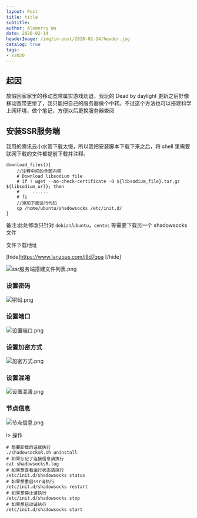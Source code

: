 ```yaml
---
layout: Post
title: title
subtitle: 
author: Alomerry Wu
date: 2020-02-14
headerImage: /img/in-post/2020-02-14/header.jpg
catalog: true
tags:
- Y2020
---
```


<!-- Description. -->

<!-- more -->

## 起因

放假回家家里的移动宽带属实游戏劝退，我玩的 Dead by daylight 更新之后好像移动宽带更惨了，我只能把自己的服务器做个中转。不过这个方法也可以搭建科学上网环境，做个笔记，方便以后更换服务器查阅

## 安装SSR服务端

我用的腾讯云小水管下载太慢，所以我把安装脚本下载下来之后，将 shell 里需要联网下载的文件都提前下载并注释。

```shell
download_files(){
    //注释中间的全部内容
    # Download libsodium file
    # if ! wget --no-check-certificate -O ${libsodium_file}.tar.gz ${libsodium_url}; then
    #     ......
    # fi
    //添加下面这行代码
    cp /home/ubuntu/shadowsocks /etc/init.d/
}
```

备注:此处修改只针对 `debian`/`ubuntu`，`centos` 等需要下载另一个 shadowsocks 文件

文件下载地址

[hide]https://www.lanzous.com/i9d7qpa [/hide]

![ssr服务端搭建文件列表.png][1]

### 设置密码

![密码.png][2]

### 设置端口

![设置端口.png][3]

### 设置加密方式

![加密方式.png][4]

### 设置混淆

![设置混淆.png][5]

### 节点信息

![节点信息.png][6]

i> 操作

```text
# 想要卸载的话就执行
./shadowsocksR.sh uninstall
# 如果忘记了连接信息请执行
cat shadowsocksR.log
# 如果想查看运行状态请执行
/etc/init.d/shadowsocks status
# 如果想重启ssr请执行
/etc/init.d/shadowsocks restart
# 如果想停止请执行
/etc/init.d/shadowsocks stop
# 如果想启动请执行
/etc/init.d/shadowsocks start
```

[1]: http://www.cloudmo.top/usr/uploads/2020/02/381431033.png

[2]: http://www.cloudmo.top/usr/uploads/2020/02/483033141.png

[3]: http://www.cloudmo.top/usr/uploads/2020/02/2431732895.png

[4]: http://www.cloudmo.top/usr/uploads/2020/02/1879023236.png

[5]: http://www.cloudmo.top/usr/uploads/2020/02/1689496176.png

[6]: http://www.cloudmo.top/usr/uploads/2020/02/1204123755.png